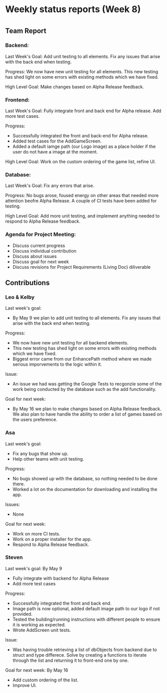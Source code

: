 # Weekly status reports (Week 8)
#
## Team Report
### Backend:
Last Week's Goal: Add unit testing to all elements. Fix any issues that arise with the back end when testing.

Progress: We now have new unit testing for all elements. This new testing has shed light on some errors with existing methods which we have fixed.

High Level Goal: Make changes based on Alpha Release feedback.

### Frontend:
Last Week's Goal: Fully integrate front and back end for Alpha release. Add more test cases.

Progress:
- Successfully integrated the front and back-end for Alpha release.
- Added test cases for the AddGameScreen.
- Added a default iamge path (our Logo image) as a place holder if the user do not have a image at the moment.

High Level Goal: Work on the custom ordering of the game list, refine UI.

### Database:
Last Week's Goal: Fix any errors that arise.

Progress: No bugs arose, foused energy on other areas that needed more attention beofre Alpha Release. A couple of CI tests have been added for testing.

High Level Goal: Add more unit testing, and implement anything needed to respond to Alpha Release feedback.

### Agenda for Project Meeting:
- Discuss current progress
- Discuss individual contribution
- Discuss about issues
- Discuss goal for next week
- Discuss revisions for Project Requirements (Living Doc) diliverable

## Contributions
### Leo & Kelby
Last week's goal:
- By May 9 we plan to add unit testing to all elements. Fix any issues that arise with the back end when testing.

Progress:
- We now have new unit testing for all backend elements. 
- This new testing has shed light on some errors with existing methods which we have fixed.
- Biggest error came from our EnhancePath method where we made serious imporvements to the logic within it.

Issue:
- An issue we had was getting the Google Tests to recgonzie some of the work being conducted by the database such as the add functionality. 

Goal for next week:
- By May 16 we plan to make changes based on Alpha Release feedback. We also plan to have handle the ability to order a list of games based on the users preference.

### Asa
Last week's goal:
- Fix any bugs that show up.
- Help other teams with unit testing.

Progress:
- No bugs showed up with the database, so nothing needed to be done there.
- Worked a lot on the documentation for downloading and installing the app.

Issues:
- None

Goal for next week:
- Work on more CI tests.
- Work on a proper installer for the app.
- Respond to Alpha Release feedback.

### Steven
Last week's goal: By May 9
- Fully integrate with backend for Alpha Release
- Add more test cases

Progress:
- Successfully integrated the front and back end.
- Image path is now optional, added default image path to our logo if not provided.
- Tested the building/running instructions with different people to ensure it is working as expected.
- Wrote AddScreen unit tests.

Issue:
- Was having trouble retrieving a list of dbObjects from backend due to struct and type differece. Solve by creating a functions to iterate through the list and returning it to front-end one by one.

Goal for next week: By May 16
- Add custom ordering of the list.
- Improve UI.
